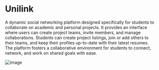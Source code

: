 # Unilink

A dynamic social networking platform designed specifically for students to collaborate on academic and personal projects. It provides an interface where users can create project teams, invite members, and manage collaborations. Students can create project listings, join or add others to their teams, and keep their profiles up-to-date with their latest resumes. The platform fosters a collaborative environment for students to connect, network, and work on shared goals with ease.

![image](https://github.com/user-attachments/assets/e0616d99-ebd7-47b2-9340-86c50b709030)
